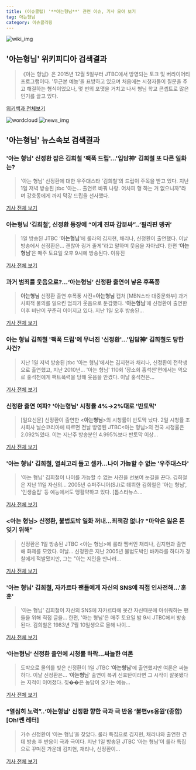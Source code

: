 ```yaml
---
title: (이슈클립) '**아는형님**' 관련 이슈, 기사 모아 보기
tag: 아는형님
category: 이슈클리핑
---
```

![wiki_img](https://user-images.githubusercontent.com/42597476/44503234-41136a80-a6d0-11e8-9071-6fc6418eafe4.png)
## **'**아는형님**'** 위키피디아 검색결과
>《아는 형님》은 2015년 12월 5일부터 JTBC에서 방영되는 토크 및 버라이어티 프로그램이다. '무근본 예능'을 표방하고 있으며 처음에는 시청자들이 질문을 주고 해결하는 형식이었으나, 몇 번의 포맷을 거치고 나서 형님 학교 콘셉트로 많은 인기를 끌고 있다.

<a href="https://ko.wikipedia.org/wiki/아는형님" target="_blank">위키백과 전체보기</a>

![wordcloud](https://s3.ap-northeast-2.amazonaws.com/lyrics101-wordcloud/2018-09-03-1535916663.png)
![news_img](https://user-images.githubusercontent.com/42597476/44507050-1206f400-a6e4-11e8-8d98-7ffbfebb353f.png)
## **'**아는형님**'** 뉴스속보 검색결과
### '아는 형님' 신정환 잡은 김희철 '팩폭 드립'…'입담神' 김희철 또 다른 일화는?

>'아는 형님' 신정환에 대한 우주대스타 '김희철'의 드립이 주목을 받고 있다. 지난 1일 저녁 방송된 jtbc '아는... 출연료 바꿔 나랑. 어차피 형 하는 거 없으니까"라며 강호동에게 까지 막강 드립을 선사했다.

<a href="http://www.gyotongn.com/news/articleView.html?idxno=198115" target="_blank">기사 전체 보기</a>

### **아는형님** ‘김희철’, 신정환 등장에 “이게 진짜 갑분싸”..‘필리핀 뎅귀’

>1일 방송된 JTBC ‘**아는형님**’에 룰라의 김지현, 채리나, 신정환이 출연했다. 이날 방송에서 신정환은... 괜찮아 링거 줄게”라고 말하며 웃음을 자아냈다. 한편 ‘**아는형님**’은 매주 토요일 오후 9시에 방송된다. 이유진

<a href="http://www.kookje.co.kr/news2011/asp/newsbody.asp?code=0500&key=20180903.99099000555" target="_blank">기사 전체 보기</a>

### 과거 범죄를 웃음으로?…‘**아는형님**’ 신정환 출연이 낳은 후폭풍

>**아는형님** 신정환 출연 후폭풍 사진=**아는형님** 캡처 [MBN스타 대중문화부] 과거 사회적 물의를 일으킨 범죄가 웃음으로 둔갑했다. ‘**아는형님**’에 신정환이 출연한 이후 비난이 꾸준히 이어지고 있다. 지난 1일 오후 방송된...

<a href="http://star.mbn.co.kr/view.php?year=2018&no=552688&refer=portal" target="_blank">기사 전체 보기</a>

### 아는 형님 김희철 '팩폭 드립'에 무너진 '신정환'…'입담神' 김희철도 당한 사건?

>지난 1일 저녁 방송된 jtbc '아는 형님'에서는 김지현과 채리나, 신정환이 전학생으로 출연했고, 지난 2010년... '아는 형님' 110회 '장소희 홍석천'편에서는 역으로 홍석천에게 팩트폭력을 당해 웃음을 안겼다. 이날 홍석천은...

<a href="http://leaders.asiae.co.kr/news/articleView.html?idxno=73693" target="_blank">기사 전체 보기</a>

### 신정환 출연 여파? '**아는형님**' 시청률 4%→2%대로 '반토막'

>[일요신문] 신정환이 출연한 <**아는형님**>의 시청률이 반토막 났다.   2일 시청률 조사회사 닐슨코리아에 따르면 전날 방영된 JTBC<아는 형님>의 전국 시청률은 2.092%였다.   이는 지난주 방송분인 4.995%보다 반토막 이상...

<a href="http://ilyo.co.kr/?ac=article_view&entry_id=308480" target="_blank">기사 전체 보기</a>

### '아는 형님' 김희철, 열쇠고리 들고 셀카…나이 가늠할 수 없는 '우주대스타'

>'아는 형님' 김희철이 나이를 가늠할 수 없는 사진을 선보여 눈길을 끈다. 김희철은 지난 11일 자신의... 2005년 슈퍼주니어(SJ)로 데뷔한 김희철은 '아는 형님', '인생술집' 등 예능에서도 맹활약하고 있다. [톱스타뉴스...

<a href="http://www.topstarnews.net/news/articleView.html?idxno=475444" target="_blank">기사 전체 보기</a>

### <아는 형님> 신정환, 불법도박 일화 꺼내…죄책감 없나? "마약은 잃은 돈 잊기 위해"

>신정환은 1일 방송된 JTBC <아는 형님>에 룰라 멤버인 채리나, 김지현과 출연해 화제를 모았다. 이날... 신정환은 지난 2005년 불법도박인 바카라를 하다가 경찰에게 적발됐지만, 그는 "아는 지인을 만나러...

<a href="http://www.ilyosisa.co.kr/news/articleView.html?idxno=151451" target="_blank">기사 전체 보기</a>

### '아는 형님' 김희철, 자카르타 팬들에게 자신의 SNS에 직접 인사전해…'훈훈'

>'아는 형님' 김희철이 자신의 SNS에 자카르타에 못간 자신때문에 아쉬워하는 팬들을 위해 직접 글을... 한편, '아는 형님'은 매주 토요일 밤 9시 JTBC에서 방송된다. 김희철은 1983년 7월 10일생으로 올해 나이...

<a href="http://www.topstarnews.net/news/articleView.html?idxno=475432" target="_blank">기사 전체 보기</a>

### ‘**아는형님**’ 신정환 출연에 시청률 하락...싸늘한 여론

>도박으로 물의를 빚은 신정환이 1일 JTBC ‘**아는형님**’에 출연했지만 여론은 싸늘하다. 이날 신정환은... ‘**아는형님**’ 출연이 복귀 신호탄이라면 그 시작이 잘못됐다는 지적이 이어졌다. 짖��은 농담이 오가는 예능...

<a href="http://www.kookje.co.kr/news2011/asp/newsbody.asp?code=0500&key=20180903.99099000394" target="_blank">기사 전체 보기</a>

### “열심히 노력”..‘**아는형님**’ 신정환 향한 극과 극 반응 ‘불편vs응원’(종합)[Oh!쎈 레터]

>가수 신정환이 ‘아는 형님’을 찾았다. 룰라 특집으로 김지현, 채리나와 출연한 건데 방송 후 반응이 극과 극이다. 지난 1일 방송된 JTBC ‘아는 형님’이 룰라 특집으로 꾸며진 가운데 김지현, 채리나, 신정환이...

<a href="http://www.osen.co.kr/article/G1110980366" target="_blank">기사 전체 보기</a>


